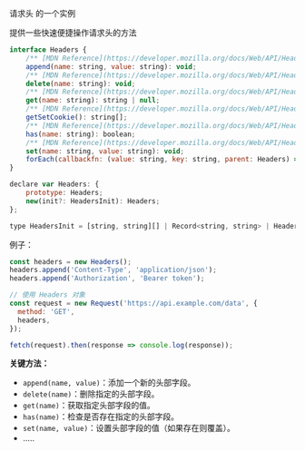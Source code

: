 请求头 的一个实例

提供一些快速便捷操作请求头的方法

```javascript
interface Headers {
    /** [MDN Reference](https://developer.mozilla.org/docs/Web/API/Headers/append) */
    append(name: string, value: string): void;
    /** [MDN Reference](https://developer.mozilla.org/docs/Web/API/Headers/delete) */
    delete(name: string): void;
    /** [MDN Reference](https://developer.mozilla.org/docs/Web/API/Headers/get) */
    get(name: string): string | null;
    /** [MDN Reference](https://developer.mozilla.org/docs/Web/API/Headers/getSetCookie) */
    getSetCookie(): string[];
    /** [MDN Reference](https://developer.mozilla.org/docs/Web/API/Headers/has) */
    has(name: string): boolean;
    /** [MDN Reference](https://developer.mozilla.org/docs/Web/API/Headers/set) */
    set(name: string, value: string): void;
    forEach(callbackfn: (value: string, key: string, parent: Headers) => void, thisArg?: any): void;
}

declare var Headers: {
    prototype: Headers;
    new(init?: HeadersInit): Headers;
};

type HeadersInit = [string, string][] | Record<string, string> | Headers;
```

例子：

```javascript
const headers = new Headers();
headers.append('Content-Type', 'application/json');
headers.append('Authorization', 'Bearer token');

// 使用 Headers 对象
const request = new Request('https://api.example.com/data', {
  method: 'GET',
  headers,
});

fetch(request).then(response => console.log(response));

```



**关键方法：**

- `append(name, value)`：添加一个新的头部字段。
- `delete(name)`：删除指定的头部字段。
- `get(name)`：获取指定头部字段的值。
- `has(name)`：检查是否存在指定的头部字段。
- `set(name, value)`：设置头部字段的值（如果存在则覆盖）。
- .....